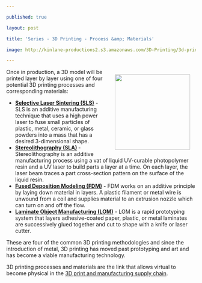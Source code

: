 ---
published: true
layout: post
title: 'Series - 3D Printing - Process &amp; Materials'
image: http://kinlane-productions2.s3.amazonaws.com/3D-Printing/3d-printing-process-materials.jpg
---

<p><img style="padding: 15px;" src="https://kinlane-productions2.s3.amazonaws.com/3D-Printing/3d-printing-process-materials.jpg" alt="" width="200" align="right" />Once in production, a 3D model will be printed layer by layer using one of four potential 3D printing processes and corresponding materials:
<ul class="mainlist">
<li><strong><a href="https://en.wikipedia.org/wiki/Selective_laser_sintering">Selective Laser Sintering (SLS)</a></strong> - SLS is an additive manufacturing technique that uses a high power laser to fuse small particles of plastic, metal, ceramic, or glass powders into a mass that has a desired 3-dimensional shape.</li>
<li><strong><a href="https://en.wikipedia.org/wiki/Stereolithography">Stereolithography (SLA)</a> </strong>- Stereolithography is an additive manufacturing process using a vat of liquid UV-curable photopolymer resin and a UV laser to build parts a layer at a time. On each layer, the laser beam traces a part cross-section pattern on the surface of the liquid resin.</li>
<li><strong><a href="https://en.wikipedia.org/wiki/Fused_deposition_modeling">Fused Deposition Modeling (FDM)</a></strong> - FDM works on an additive principle by laying down material in layers. A plastic filament or metal wire is unwound from a coil and supplies material to an extrusion nozzle which can turn on and off the flow.</li>
<li><strong><a href="https://en.wikipedia.org/wiki/Laminated_object_manufacturing">Laminate Object Manufacturing (LOM)</a></strong> - LOM is a rapid prototyping system that layers adhesive-coated paper, plastic, or metal laminates are successively glued together and cut to shape with a knife or laser cutter.</li>
</ul>
<p>These are four of the common 3D printing methodologies and since the introduction of metal, 3D printing has moved past prototyping and art and has become a viable manufacturing technology.
<p>3D printing processes and materials are the link that  allows virtual to become physical in the <a title="3D print and manufacturing supply chain" href="http://www.kinlane.com/2011/05/3d-printing-and-manufacturing-supply-chain/">3D print and manufacturing supply chain</a>.

